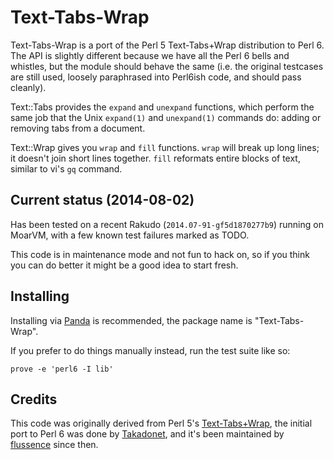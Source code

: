# Text-Tabs-Wrap

Text-Tabs-Wrap is a port of the Perl 5 Text-Tabs+Wrap distribution to Perl 6.
The API is slightly different because we have all the Perl 6 bells and whistles,
but the module should behave the same (i.e. the original testcases are still
used, loosely paraphrased into Perl6ish code, and should pass cleanly).

Text::Tabs provides the `expand` and `unexpand` functions, which perform the
same job that the Unix `expand(1)` and `unexpand(1)` commands do: adding or
removing tabs from a document.

Text::Wrap gives you `wrap` and `fill` functions. `wrap` will break up long
lines; it doesn't join short lines together. `fill` reformats entire blocks of
text, similar to vi's `gq` command.

## Current status (2014-08-02)

Has been tested on a recent Rakudo (`2014.07-91-gf5d1870277b9`) running on
MoarVM, with a few known test failures marked as TODO.

This code is in maintenance mode and not fun to hack on, so if you think you can
do better it might be a good idea to start fresh.

## Installing

Installing via [Panda][gh-panda] is recommended, the package name is
"Text-Tabs-Wrap".

If you prefer to do things manually instead, run the test suite like so:

    prove -e 'perl6 -I lib'

## Credits

This code was originally derived from Perl 5's [Text-Tabs+Wrap][ttr-perl5],
the initial port to Perl 6 was done by [Takadonet][gh-takadonet], and it's been
maintained by [flussence][gh-flussence] since then.

[gh-flussence]: //github.com/flussence
[gh-panda]:     //github.com/tadzik/panda/
[gh-takadonet]: //github.com/Takadonet
[ttr-perl5]:    //metacpan.org/release/MUIR/Text-Tabs+Wrap-2013.0523

<!-- vim: set tw=80 -->
